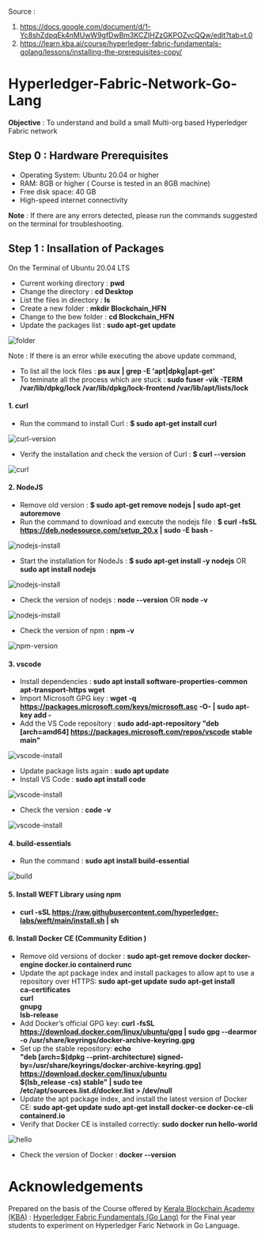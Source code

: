 Source : 
1. https://docs.google.com/document/d/1-Yc8shZdpqEk4nMUwW9gfDwBm3KCZIHZzGKPOZvcQQw/edit?tab=t.0
2. https://learn.kba.ai/course/hyperledger-fabric-fundamentals-golang/lessons/installing-the-prerequisites-copy/

# Hyperledger-Fabric-Network-Go-Lang
**Objective** : To understand and build a small Multi-org based Hyperledger Fabric network 

## Step 0 : Hardware Prerequisites
- Operating System: Ubuntu 20.04 or higher
- RAM: 8GB or higher ( Course is tested in an 8GB machine)
- Free disk space: 40 GB
- High-speed internet connectivity

**Note** : If there are any errors detected, please run the commands suggested on the terminal for troubleshooting.

## Step 1 : Insallation of Packages
On the Terminal of Ubuntu 20.04 LTS
- Current working directory : **pwd**
- Change the directory : **cd Desktop**
- List the files in directory : **ls**
- Create a new folder : **mkdir Blockchain_HFN**
- Change to the bew folder : **cd Blockchain_HFN**
- Update the packages list : **sudo apt-get update**

![folder](https://github.com/LifnaJos/Hyperledger-Fabric-Network-Go-Lang/blob/main/folder.png)  

Note : If there is an error while executing the above update command, 
- To list all the lock files : **ps aux | grep -E 'apt|dpkg|apt-get'** 
- To teminate all the process which are stuck : **sudo fuser -vik -TERM /var/lib/dpkg/lock /var/lib/dpkg/lock-frontend /var/lib/apt/lists/lock** 

#### 1. curl
- Run the command to install Curl : **$ sudo apt-get install curl**
  
![curl-version](https://github.com/LifnaJos/Hyperledger-Fabric-Network-Go-Lang/blob/main/curl-1.png)

- Verify the installation and check the version of Curl : **$ curl --version**

![curl](https://github.com/LifnaJos/Hyperledger-Fabric-Network-Go-Lang/blob/main/curl-2.png)
  
#### 2. NodeJS
- Remove old version : **$ sudo apt-get remove nodejs | sudo apt-get autoremove**
- Run the command to download and execute the nodejs file : **$ curl -fsSL https://deb.nodesource.com/setup_20.x | sudo -E bash -**

![nodejs-install](https://github.com/LifnaJos/Hyperledger-Fabric-Network-Go-Lang/blob/main/nodejs-1.png)

- Start the installation for NodeJs :
  **$ sudo apt-get install -y nodejs**
  OR
  **sudo apt install nodejs**

![nodejs-install](https://github.com/LifnaJos/Hyperledger-Fabric-Network-Go-Lang/blob/main/nodejs-2.png)

- Check the version of nodejs : **node --version** OR **node -v**

![nodejs-install](https://github.com/LifnaJos/Hyperledger-Fabric-Network-Go-Lang/blob/main/nodejs-3.png)

- Check the version of npm : **npm -v**

![npm-version](https://github.com/LifnaJos/Hyperledger-Fabric-Network-Go-Lang/blob/main/npm-version.png)
  

#### 3. vscode
- Install dependencies : **sudo apt install software-properties-common apt-transport-https wget**
- Import Microsoft GPG key : **wget -q https://packages.microsoft.com/keys/microsoft.asc -O- | sudo apt-key add -**
- Add the VS Code repository : **sudo add-apt-repository "deb [arch=amd64] https://packages.microsoft.com/repos/vscode stable main"**

![vscode-install](https://github.com/LifnaJos/Hyperledger-Fabric-Network-Go-Lang/blob/main/vscode-install.png)

- Update package lists again : **sudo apt update**
- Install VS Code : **sudo apt install code**

![vscode-install](https://github.com/LifnaJos/Hyperledger-Fabric-Network-Go-Lang/blob/main/vscode-install2.png)

- Check the version : **code -v**

![vscode-install](https://github.com/LifnaJos/Hyperledger-Fabric-Network-Go-Lang/blob/main/vscode-instll-3.png)

#### 4. build-essentials
- Run the command : **sudo apt install build-essential**

![build](https://github.com/LifnaJos/Hyperledger-Fabric-Network-Go-Lang/blob/main/build.png)

#### 5. Install WEFT Library using npm
- **curl -sSL https://raw.githubusercontent.com/hyperledger-labs/weft/main/install.sh | sh**

#### 6. Install Docker CE (Community Edition )
- Remove old versions of docker : **sudo apt-get remove docker docker-engine docker.io containerd runc**
- Update the apt package index and install packages to allow apt to use a repository over HTTPS:
  **sudo apt-get update**
  **sudo apt-get install \
    ca-certificates \
    curl \
    gnupg \
    lsb-release**
- Add Docker’s official GPG key:
  **curl -fsSL https://download.docker.com/linux/ubuntu/gpg | sudo gpg --dearmor -o /usr/share/keyrings/docker-archive-keyring.gpg**
- Set up the stable repository:
  **echo \
  "deb [arch=$(dpkg --print-architecture) signed-by=/usr/share/keyrings/docker-archive-keyring.gpg] https://download.docker.com/linux/ubuntu \
  $(lsb_release -cs) stable" | sudo tee /etc/apt/sources.list.d/docker.list > /dev/null**
- Update the apt package index, and install the latest version of Docker CE:
  **sudo apt-get update**
  **sudo apt-get install docker-ce docker-ce-cli containerd.io**
- Verify that Docker CE is installed correctly:
  **sudo docker run hello-world**

![hello](https://github.com/LifnaJos/Hyperledger-Fabric-Network-Go-Lang/blob/main/docker-hello.png)

- Check the version of Docker : **docker --version**

#### 

# Acknowledgements
Prepared on the basis of the Course offered by [Kerala Blockchain Academy (KBA)](https://kba.ai/) : [Hyperledger Fabric Fundamentals (Go Lang)](https://learn.kba.ai/course/hyperledger-fabric-fundamentals-golang/) for the Final year students to experiment on Hyperledger Faric Network in Go Language.
